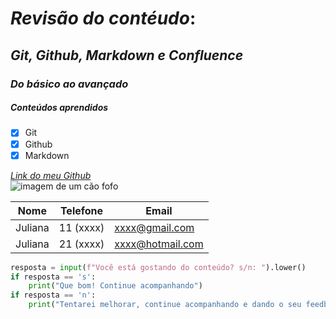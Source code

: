 # *Revisão do contéudo*:
## _Git, Github, Markdown e Confluence_
### *Do básico ao avançado*
##### Conteúdos aprendidos
- [x] Git
- [x] Github
- [x] Markdown

[_Link do meu Github_](https://github.com/julianarhk)                            
![imagem de um cão fofo](https://images.unsplash.com/photo-1588943211346-0908a1fb0b01?ixlib=rb-4.0.3&ixid=MnwxMjA3fDB8MHxwaG90by1wYWdlfHx8fGVufDB8fHx8&auto=format&fit=crop&w=2835&q=80)

| Nome    | Telefone  | Email            |
|---------|-----------|------------------|
| Juliana | 11 (xxxx) | xxxx@gmail.com   |
| Juliana | 21 (xxxx) | xxxx@hotmail.com |
 
```python
resposta = input(f"Você está gostando do conteúdo? s/n: ").lower()
if resposta == 's':
    print("Que bom! Continue acompanhando")
if resposta == 'n':
    print("Tentarei melhorar, continue acompanhando e dando o seu feedback!")

```
